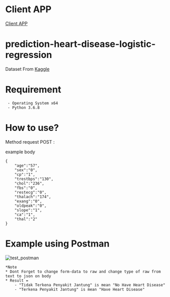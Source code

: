 # Client APP
[Client APP](https://github.com/hafidzamr/heart-disease)

# prediction-heart-disease-logistic-regression
Dataset From [Kaggle](http://kaggle.com)

# Requirement 
```
 - Operating System x64
 - Python 3.6.8
```

# How to use?

Method request POST :

example body
```
{
	"age":"57",
	"sex":"0",
	"cp":"1",
	"trestbps":"130",
	"chol":"236",
	"fbs":"0",
	"restecg":"0",
	"thalach":"174",
	"exang":"0",
	"oldpeak":"0",
	"slope":"1",
	"ca":"1",
	"thal":"2"
}
```

# Example using Postman
![test_postman](https://user-images.githubusercontent.com/49369600/65882729-c97a3980-e3bf-11e9-97aa-48c3be27cf05.png)
```
*Note
* Dont Forget to change form-data to raw and change type of raw from text to json on body
* Result =
	- "Tidak Terkena Penyakit Jantung" is mean "No Have Heart Disease"
	- "Terkena Penyakit Jantung" is mean "Have Heart Disease"
```




